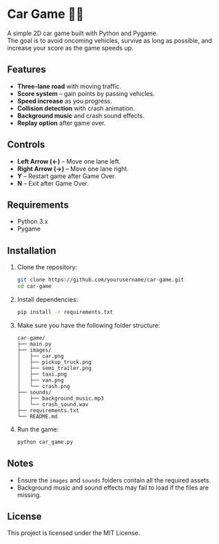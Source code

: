# Car Game 🚗💨

A simple 2D car game built with Python and Pygame.  
The goal is to avoid oncoming vehicles, survive as long as possible, and increase your score as the game speeds up.

## Features
- **Three-lane road** with moving traffic.
- **Score system** – gain points by passing vehicles.
- **Speed increase** as you progress.
- **Collision detection** with crash animation.
- **Background music** and crash sound effects.
- **Replay option** after game over.

## Controls
- **Left Arrow (←)** – Move one lane left.
- **Right Arrow (→)** – Move one lane right.
- **Y** – Restart game after Game Over.
- **N** – Exit after Game Over.

## Requirements
- Python 3.x
- Pygame

## Installation
1. Clone the repository:
    ```bash
    git clone https://github.com/yourusername/car-game.git
    cd car-game
    ```

2. Install dependencies:
    ```bash
    pip install -r requirements.txt
    ```

3. Make sure you have the following folder structure:
    ```
    car-game/
    ├── main.py
    ├── images/
    │   ├── car.png
    │   ├── pickup_truck.png
    │   ├── semi_trailer.png
    │   ├── taxi.png
    │   ├── van.png
    │   └── crash.png
    ├── sounds/
    │   ├── background_music.mp3
    │   └── crash_sound.wav
    ├── requirements.txt
    └── README.md
    ```

4. Run the game:
    ```bash
    python car_game.py
    ```

## Notes
- Ensure the `images` and `sounds` folders contain all the required assets.
- Background music and sound effects may fail to load if the files are missing.

## License
This project is licensed under the MIT License.
